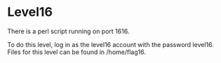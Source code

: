# Level16

There is a perl script running on port 1616.

To do this level, log in as the level16 account with the password level16. Files for this level can be found in /home/flag16.

